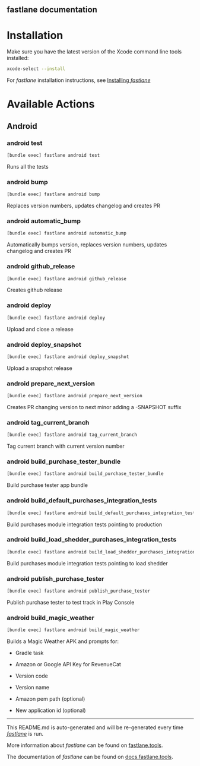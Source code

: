 fastlane documentation
----

# Installation

Make sure you have the latest version of the Xcode command line tools installed:

```sh
xcode-select --install
```

For _fastlane_ installation instructions, see [Installing _fastlane_](https://docs.fastlane.tools/#installing-fastlane)

# Available Actions

## Android

### android test

```sh
[bundle exec] fastlane android test
```

Runs all the tests

### android bump

```sh
[bundle exec] fastlane android bump
```

Replaces version numbers, updates changelog and creates PR

### android automatic_bump

```sh
[bundle exec] fastlane android automatic_bump
```

Automatically bumps version, replaces version numbers, updates changelog and creates PR

### android github_release

```sh
[bundle exec] fastlane android github_release
```

Creates github release

### android deploy

```sh
[bundle exec] fastlane android deploy
```

Upload and close a release

### android deploy_snapshot

```sh
[bundle exec] fastlane android deploy_snapshot
```

Upload a snapshot release

### android prepare_next_version

```sh
[bundle exec] fastlane android prepare_next_version
```

Creates PR changing version to next minor adding a -SNAPSHOT suffix

### android tag_current_branch

```sh
[bundle exec] fastlane android tag_current_branch
```

Tag current branch with current version number

### android build_purchase_tester_bundle

```sh
[bundle exec] fastlane android build_purchase_tester_bundle
```

Build purchase tester app bundle

### android build_default_purchases_integration_tests

```sh
[bundle exec] fastlane android build_default_purchases_integration_tests
```

Build purchases module integration tests pointing to production

### android build_load_shedder_purchases_integration_tests

```sh
[bundle exec] fastlane android build_load_shedder_purchases_integration_tests
```

Build purchases module integration tests pointing to load shedder

### android publish_purchase_tester

```sh
[bundle exec] fastlane android publish_purchase_tester
```

Publish purchase tester to test track in Play Console

### android build_magic_weather

```sh
[bundle exec] fastlane android build_magic_weather
```

Builds a Magic Weather APK and prompts for:

* Gradle task

* Amazon or Google API Key for RevenueCat

* Version code

* Version name

* Amazon pem path (optional)

* New application id (optional)

----

This README.md is auto-generated and will be re-generated every time [_fastlane_](https://fastlane.tools) is run.

More information about _fastlane_ can be found on [fastlane.tools](https://fastlane.tools).

The documentation of _fastlane_ can be found on [docs.fastlane.tools](https://docs.fastlane.tools).
